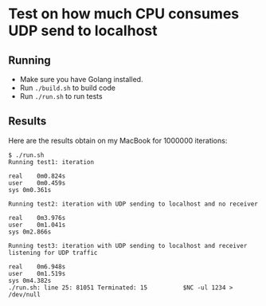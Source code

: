 # Test on how much CPU consumes UDP send to localhost

## Running

* Make sure you have Golang installed.
* Run `./build.sh` to build code
* Run `./run.sh` to run tests

## Results

Here are the results obtain on my MacBook for 1000000 iterations:

```
$ ./run.sh
Running test1: iteration

real	0m0.824s
user	0m0.459s
sys	0m0.361s

Running test2: iteration with UDP sending to localhost and no receiver

real	0m3.976s
user	0m1.041s
sys	0m2.866s

Running test3: iteration with UDP sending to localhost and receiver listening for UDP traffic

real	0m6.948s
user	0m1.519s
sys	0m4.382s
./run.sh: line 25: 81051 Terminated: 15          $NC -ul 1234 > /dev/null
```
